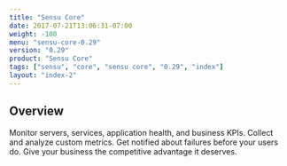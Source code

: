 ```yaml
---
title: "Sensu Core"
date: 2017-07-21T13:06:31-07:00
weight: -100
menu: "sensu-core-0.29"
version: "0.29"
product: "Sensu Core"
tags: ["sensu", "core", "sensu core", "0.29", "index"]
layout: "index-2"
---
```


## Overview
Monitor servers, services, application health, and business KPIs. Collect and analyze custom metrics. Get notified about failures before your users do. Give your business the competitive advantage it deserves.
